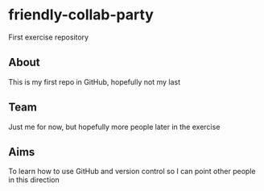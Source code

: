 # friendly-collab-party
First exercise repository

## About
This is my first repo in GitHub, hopefully not my last

## Team
Just me for now, but hopefully more people later in the exercise

## Aims
To learn how to use GitHub and version control so I can point other people in this direction
